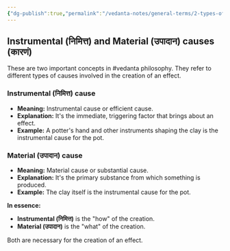 ```yaml
---
{"dg-publish":true,"permalink":"/vedanta-notes/general-terms/2-types-of-causes/"}
---
```


## Instrumental (निमित्त) and Material (उपादान) causes (कारणं)

These are two important concepts in #vedanta philosophy. They refer to different types of causes involved in the creation of an effect.

### Instrumental (निमित्त) cause

- **Meaning:** Instrumental cause or efficient cause.
- **Explanation:** It's the immediate, triggering factor that brings about an effect.
- **Example:** A potter's hand and other instruments shaping the clay is the instrumental cause for the pot.

### Material (उपादान) cause

- **Meaning:** Material cause or substantial cause.
- **Explanation:** It's the primary substance from which something is produced.
- **Example:** The clay itself is the instrumental cause for the pot.

**In essence:**

- **Instrumental (निमित्त)** is the "how" of the creation.
- **Material (उपादान)** is the "what" of the creation.

Both are necessary for the creation of an effect.


